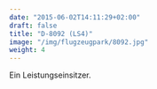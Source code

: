 ```yaml
---
date: "2015-06-02T14:11:29+02:00"
draft: false
title: "D-8092 (LS4)"
image: "/img/flugzeugpark/8092.jpg"
weight: 4
---
```


Ein Leistungseinsitzer.<!--more-->
